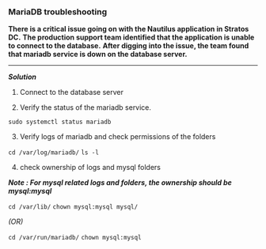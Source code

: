 ### MariaDB troubleshooting

**There is a critical issue going on with the Nautilus application in Stratos DC.**
**The production support team identified that the application is unable to connect to the database.**
**After digging into the issue, the team found that mariadb service is down on the database server.**

---

**_Solution_**

1. Connect to the database server

2. Verify the status of the mariadb service.

```sudo systemctl status mariadb```

3. Verify logs of mariadb and check permissions of the folders 

```cd /var/log/mariadb/```
```ls -l```

4. check ownership of logs and mysql folders

***_Note : For mysql related logs and folders, the ownership should be mysql:mysql_***

```cd /var/lib/```
```chown mysql:mysql mysql/```

_(OR)_

```cd /var/run/mariadb/```
```chown mysql:mysql```
